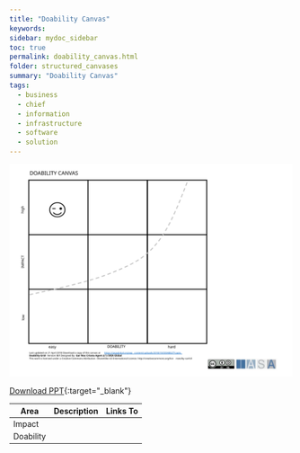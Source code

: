 ```yaml
---
title: "Doability Canvas"
keywords: 
sidebar: mydoc_sidebar
toc: true
permalink: doability_canvas.html
folder: structured_canvases
summary: "Doability Canvas"
tags: 
  - business
  - chief
  - information
  - infrastructure
  - software
  - solution
---
```


![image001](media/doability_canvas.svg)

[Download PPT](media/ppt/doability_canvas.ppt){:target="_blank"}

| Area | Description | Links To |
| --- | --- | --- |
| Impact |   |   |
| Doability |   |   |